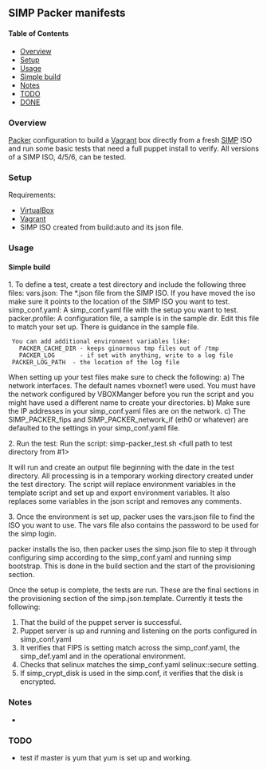 ## SIMP Packer manifests

#### Table of Contents

* [Overview](#overview)
* [Setup](#setup)
* [Usage](#usage)
* [Simple build](#simple-build)
* [Notes](#notes)
* [TODO](#todo)
* [DONE](#done)

### Overview

[Packer](https://packer.io) configuration to build a [Vagrant](https://www.vagrantup.com/) box directly from a fresh [SIMP](https://github.com/NationalSecurityAgency/SIMP) ISO and run some basic tests that need a full puppet install to verify.   All versions of a SIMP ISO, 4/5/6, can be tested.

### Setup

Requirements:
  - [VirtualBox](https://www.virtualbox.org/wiki/Downloads)
  - [Vagrant](https://www.vagrantup.com/downloads.html)
  - SIMP ISO created from build:auto and its json file.

### Usage
#### Simple build
1\. To define a test, create a test directory and include the following three files:
      vars.json:  The *.json file from the SIMP ISO.  If you have moved the iso
           make sure it points to the location of the SIMP ISO you want to test.
      simp_conf.yaml:  A simp_conf.yaml file with the setup you want to test.
      packer.profile:  A configuration file, a sample is in the sample dir.  Edit
           this file to match your set up.  There is guidance in the sample file.

     You can add additional environment variables like:
	   PACKER_CACHE_DIR - keeps ginormous tmp files out of /tmp
	   PACKER_LOG       - if set with anything, write to a log file
     PACKER_LOG_PATH  - the location of the log file

When setting up your test files make sure to check the following:
   a) The network interfaces.  The default names vboxnet1 were used.  You must have the network configured by VBOXManger before you run the script and you might have used a different name to create your directories.
   b) Make sure the IP addresses in your simp_conf.yaml files are on the network.
   c) The SIMP_PACKER_fips and SIMP_PACKER_network_if  (eth0 or whatever) are defaulted to the settings in your simp_conf.yaml file. 

2\. Run the test: Run the script:
     simp-packer_test.sh <full path to test directory from #1>

It will run and create an output file beginning with the date in the test directory.
All processing is in a temporary working directory created under the test directory.
The script will replace environment variables in the template script and set up and export
environment variables.  It also replaces some variables in the json script and removes
any comments.

3\. Once the environment is set up, packer uses the vars.json file to find the ISO you want to
use.  The vars file also contains the password to be used for the simp login.

packer installs the iso, then packer uses the simp.json file to step it through
configuring simp according to the simp_conf.yaml and running simp bootstrap.
This is done in the build section and the start of the provisioning section.

Once the setup is complete, the tests are run.  These are the final sections in the
provisioning section of the simp.json.template.  Currently
it tests the following:
1) That the build of the puppet server is successful.
2) Puppet server is up and running and listening on the ports configured in simp_conf.yaml
3) It verifies that FIPS is setting match across the simp_conf.yaml, the simp_def.yaml and
   in the operational environment.
4) Checks that selinux matches the simp_conf.yaml selinux::secure setting.
5) If simp_crypt_disk is used in the simp.conf, it verifies that the disk is encrypted.

### Notes
-

### TODO
- test if master is yum that yum is set up and working.

